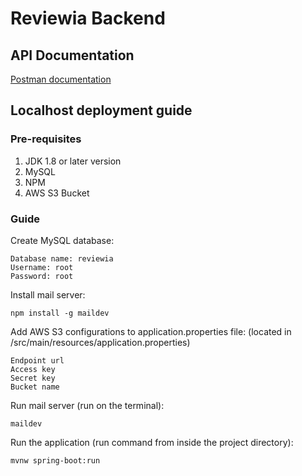 # Reviewia Backend

## API Documentation
[Postman documentation](https://documenter.getpostman.com/view/13371633/TzzGGDLF)

## Localhost deployment guide
### Pre-requisites
1.  JDK 1.8 or later version
2.  MySQL
3.  NPM
4.  AWS S3 Bucket

### Guide
Create MySQL database:
    
    Database name: reviewia
    Username: root
    Password: root

Install mail server:

    npm install -g maildev

Add AWS S3 configurations to application.properties file:
(located in /src/main/resources/application.properties)

    Endpoint url
    Access key
    Secret key
    Bucket name

Run mail server (run on the terminal):

    maildev

Run the application (run command from inside the project directory):

    mvnw spring-boot:run
